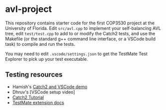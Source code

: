 # avl-project

This repository contains starter code for the first COP3530 project at the University of Florida.
Edit `src/avl.cpp` to implement your self-balancing AVL tree, edit `test/test.cpp` to add to
or modify the Catch2 tests, and use the Makefile (or the standard g++ command line interface,
or a VSCode build task) to compile and run the tests.

You may need to edit `.vscode/settings.json` to get the TestMate Test Explorer to pick up your
test executable.

## Testing resources
 * Hamish's [Catch2 and VSCode demo](https://youtu.be/QNUj4IPVOPA)
 * Dhruv's [VSCode setup video]
 * [Catch2 Tutorial](https://github.com/catchorg/Catch2/blob/v2.x/docs/tutorial.md#top)
 * [TestMate extension docs](https://marketplace.visualstudio.com/items?itemName=matepek.vscode-catch2-test-adapter)

